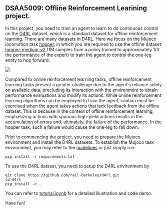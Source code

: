 ## DSAA5009: Offline Reinforcement Learining project.

In this project, you need to train an agent to learn to do continuous control on the 
[D4RL](https://github.com/digital-brain-sh/d4rl) dataset, which is a standard dataset for offline 
reinforcement learning. There are many datasets in D4RL. Here we focus on the Mujoco locomotion task
[hopper](https://www.gymlibrary.dev/environments/mujoco/hopper/), in which you are required to use the offline dataset 
[hopper-medium-v2](https://github.com/Farama-Foundation/d4rl/wiki/Tasks) (1M samples from a policy trained to 
approximately 1/3 the performance of the expert) to train the agent to control the one-leg entity to hop forward:

![](hopper.gif)

Compared to online reinforcement learning tasks, offline reinforcement learning tasks present a greater challenge due
to the agent's reliance solely on available data, precluding its interaction with the environment to obtain performance 
evaluations and modify its actions. While online reinforcement learning algorithms can be employed to train
the agent, caution must be exercised when the agent takes actions that lack feedback from the offline dataset. This is 
because in the context of offline reinforcement learning, emphasizing actions with spurious high-yield actions results 
in the accumulation of errors and, ultimately, the failure of the performance. In the hopper task, 
such a failure would cause the one-leg to fall down.

Prior to commencing the project, you need to prepare the Mujoco environment and install the D4RL datasets. 
To establish the Mujoco task environment, you may refer to the [guidelines](https://ivanvoid.github.io/voidlog.github.io/2022/05/27/d4rl_installation.html)
or just simply run:
```
pip install -r requirements.txt
```
To use the D4RL dataset, you need to setup the D4RL environment by 
```
git clone https://github.com/rail-berkeley/d4rl.git
cd d4rl
pip install -e .
```


You can refer to [tutorial.ipynb](offline_tutorial.ipynb) for a detailed illustration and code demo.

Have fun!

